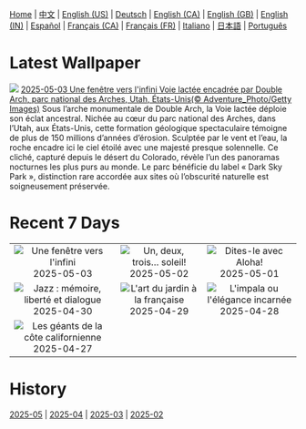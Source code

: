 [Home](../README.md) | [中文](zh-CN.md) | [English (US)](en-US.md) | [Deutsch](de-DE.md) | [English (CA)](en-CA.md) | [English (GB)](en-GB.md) | [English (IN)](en-IN.md) | [Español](es-ES.md) | [Français (CA)](fr-CA.md) | [Français (FR)](fr-FR.md) | [Italiano](it-IT.md) | [日本語](ja-JP.md) | [Português](pt-BR.md)

# Latest Wallpaper
![](https://www.bing.com/th?id=OHR.ArchesGalaxy_FR-CA6355904701_UHD.jpg)
[2025-05-03 Une fenêtre vers l'infini Voie lactée encadrée par Double Arch, parc national des Arches, Utah, États-Unis(© Adventure_Photo/Getty Images)](https://www.bing.com/th?id=OHR.ArchesGalaxy_FR-CA6355904701_UHD.jpg)
Sous l’arche monumentale de Double Arch, la Voie lactée déploie son éclat ancestral. Nichée au cœur du parc national des Arches, dans l’Utah, aux États-Unis, cette formation géologique spectaculaire témoigne de plus de 150 millions d’années d’érosion. Sculptée par le vent et l’eau, la roche encadre ici le ciel étoilé avec une majesté presque solennelle. Ce cliché, capturé depuis le désert du Colorado, révèle l’un des panoramas nocturnes les plus purs au monde. Le parc bénéficie du label « Dark Sky Park », distinction rare accordée aux sites où l’obscurité naturelle est soigneusement préservée.

# Recent 7 Days
|  |  |  |
|:---:|:---:|:---:|
| ![](https://www.bing.com/th?id=OHR.ArchesGalaxy_FR-CA6355904701_400x240.jpg "Une fenêtre vers l'infini") 2025-05-03 | ![](https://www.bing.com/th?id=OHR.BrazilHeron_FR-CA6403400968_400x240.jpg "Un, deux, trois… soleil!") 2025-05-02 | ![](https://www.bing.com/th?id=OHR.PinkPlumeria_FR-CA9550937196_400x240.jpg "Dites-le avec Aloha!") 2025-05-01 |
| ![](https://www.bing.com/th?id=OHR.ColtraneBand_FR-CA0892756164_400x240.jpg "Jazz : mémoire, liberté et dialogue") 2025-04-30 | ![](https://www.bing.com/th?id=OHR.GardensVillandry_FR-CA0608759870_400x240.jpg "L'art du jardin à la française") 2025-04-29 | ![](https://www.bing.com/th?id=OHR.OrangeImpala_FR-CA0295710042_400x240.jpg "L'impala ou l'élégance incarnée") 2025-04-28 |
| ![](https://www.bing.com/th?id=OHR.RedwoodGrove_FR-CA2674343788_400x240.jpg "Les géants de la côte californienne") 2025-04-27 |  |  |

# History
[2025-05](../archives/wallpaper/fr-CA/w_2025_05.md) | [2025-04](../archives/wallpaper/fr-CA/w_2025_04.md) | [2025-03](../archives/wallpaper/fr-CA/w_2025_03.md) | [2025-02](../archives/wallpaper/fr-CA/w_2025_02.md)
